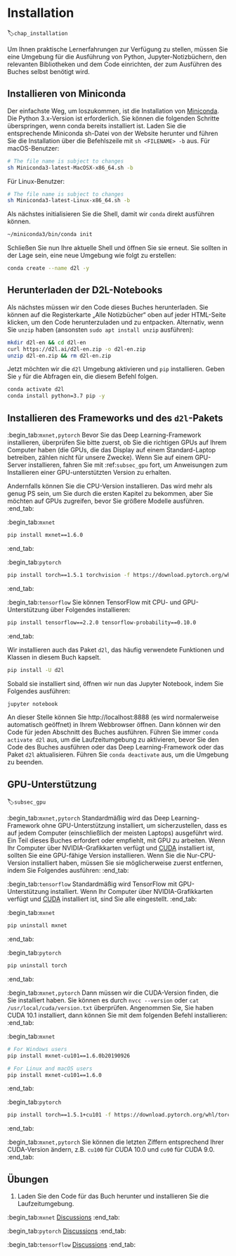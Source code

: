 # Installation
:label:`chap_installation`

Um Ihnen praktische Lernerfahrungen zur Verfügung zu stellen, müssen Sie eine Umgebung für die Ausführung von Python, Jupyter-Notizbüchern, den relevanten Bibliotheken und dem Code einrichten, der zum Ausführen des Buches selbst benötigt wird.

## Installieren von Miniconda

Der einfachste Weg, um loszukommen, ist die Installation von [Miniconda](https://conda.io/en/latest/miniconda.html). Die Python 3.x-Version ist erforderlich. Sie können die folgenden Schritte überspringen, wenn conda bereits installiert ist. Laden Sie die entsprechende Miniconda sh-Datei von der Website herunter und führen Sie die Installation über die Befehlszeile mit `sh <FILENAME> -b` aus. Für macOS-Benutzer:

```bash
# The file name is subject to changes
sh Miniconda3-latest-MacOSX-x86_64.sh -b
```

Für Linux-Benutzer:

```bash
# The file name is subject to changes
sh Miniconda3-latest-Linux-x86_64.sh -b
```

Als nächstes initialisieren Sie die Shell, damit wir `conda` direkt ausführen können.

```bash
~/miniconda3/bin/conda init
```

Schließen Sie nun Ihre aktuelle Shell und öffnen Sie sie erneut. Sie sollten in der Lage sein, eine neue Umgebung wie folgt zu erstellen:

```bash
conda create --name d2l -y
```

## Herunterladen der D2L-Notebooks

Als nächstes müssen wir den Code dieses Buches herunterladen. Sie können auf die Registerkarte „Alle Notizbücher“ oben auf jeder HTML-Seite klicken, um den Code herunterzuladen und zu entpacken. Alternativ, wenn Sie `unzip` haben (ansonsten `sudo apt install unzip` ausführen):

```bash
mkdir d2l-en && cd d2l-en
curl https://d2l.ai/d2l-en.zip -o d2l-en.zip
unzip d2l-en.zip && rm d2l-en.zip
```

Jetzt möchten wir die `d2l` Umgebung aktivieren und `pip` installieren. Geben Sie `y` für die Abfragen ein, die diesem Befehl folgen.

```bash
conda activate d2l
conda install python=3.7 pip -y
```

## Installieren des Frameworks und des `d2l`-Pakets

:begin_tab:`mxnet,pytorch`
Bevor Sie das Deep Learning-Framework installieren, überprüfen Sie bitte zuerst, ob Sie die richtigen GPUs auf Ihrem Computer haben (die GPUs, die das Display auf einem Standard-Laptop betreiben, zählen nicht für unsere Zwecke). Wenn Sie auf einem GPU-Server installieren, fahren Sie mit :ref:`subsec_gpu` fort, um Anweisungen zum Installieren einer GPU-unterstützten Version zu erhalten.

Andernfalls können Sie die CPU-Version installieren. Das wird mehr als genug PS sein, um Sie durch die ersten Kapitel zu bekommen, aber Sie möchten auf GPUs zugreifen, bevor Sie größere Modelle ausführen.
:end_tab:

:begin_tab:`mxnet`
```bash
pip install mxnet==1.6.0
```
:end_tab:

:begin_tab:`pytorch`
```bash
pip install torch==1.5.1 torchvision -f https://download.pytorch.org/whl/torch_stable.html
```
:end_tab:

:begin_tab:`tensorflow`
Sie können TensorFlow mit CPU- und GPU-Unterstützung über Folgendes installieren:

```bash
pip install tensorflow==2.2.0 tensorflow-probability==0.10.0
```
:end_tab:

Wir installieren auch das Paket `d2l`, das häufig verwendete Funktionen und Klassen in diesem Buch kapselt.

```bash
pip install -U d2l
```

Sobald sie installiert sind, öffnen wir nun das Jupyter Notebook, indem Sie Folgendes ausführen:

```bash
jupyter notebook
```

An dieser Stelle können Sie http://localhost:8888 (es wird normalerweise automatisch geöffnet) in Ihrem Webbrowser öffnen. Dann können wir den Code für jeden Abschnitt des Buches ausführen. Führen Sie immer `conda activate d2l` aus, um die Laufzeitumgebung zu aktivieren, bevor Sie den Code des Buches ausführen oder das Deep Learning-Framework oder das Paket `d2l` aktualisieren. Führen Sie `conda deactivate` aus, um die Umgebung zu beenden.

## GPU-Unterstützung
:label:`subsec_gpu`

:begin_tab:`mxnet,pytorch`
Standardmäßig wird das Deep Learning-Framework ohne GPU-Unterstützung installiert, um sicherzustellen, dass es auf jedem Computer (einschließlich der meisten Laptops) ausgeführt wird. Ein Teil dieses Buches erfordert oder empfiehlt, mit GPU zu arbeiten. Wenn Ihr Computer über NVIDIA-Grafikkarten verfügt und [CUDA](https://developer.nvidia.com/cuda-downloads) installiert ist, sollten Sie eine GPU-fähige Version installieren. Wenn Sie die Nur-CPU-Version installiert haben, müssen Sie sie möglicherweise zuerst entfernen, indem Sie Folgendes ausführen:
:end_tab:

:begin_tab:`tensorflow`
Standardmäßig wird TensorFlow mit GPU-Unterstützung installiert. Wenn Ihr Computer über NVIDIA-Grafikkarten verfügt und [CUDA](https://developer.nvidia.com/cuda-downloads) installiert ist, sind Sie alle eingestellt.
:end_tab:

:begin_tab:`mxnet`
```bash
pip uninstall mxnet
```
:end_tab:

:begin_tab:`pytorch`
```bash
pip uninstall torch
```
:end_tab:

:begin_tab:`mxnet,pytorch`
Dann müssen wir die CUDA-Version finden, die Sie installiert haben. Sie können es durch `nvcc --version` oder `cat /usr/local/cuda/version.txt` überprüfen. Angenommen Sie, Sie haben CUDA 10.1 installiert, dann können Sie mit dem folgenden Befehl installieren:
:end_tab:

:begin_tab:`mxnet`
```bash
# For Windows users
pip install mxnet-cu101==1.6.0b20190926

# For Linux and macOS users
pip install mxnet-cu101==1.6.0
```
:end_tab:

:begin_tab:`pytorch`
```bash
pip install torch==1.5.1+cu101 -f https://download.pytorch.org/whl/torch_stable.html
```
:end_tab:

:begin_tab:`mxnet,pytorch`
Sie können die letzten Ziffern entsprechend Ihrer CUDA-Version ändern, z.B. `cu100` für CUDA 10.0 und `cu90` für CUDA 9.0.
:end_tab:

## Übungen

1. Laden Sie den Code für das Buch herunter und installieren Sie die Laufzeitumgebung.

:begin_tab:`mxnet`
[Discussions](https://discuss.d2l.ai/t/23)
:end_tab:

:begin_tab:`pytorch`
[Discussions](https://discuss.d2l.ai/t/24)
:end_tab:

:begin_tab:`tensorflow`
[Discussions](https://discuss.d2l.ai/t/436)
:end_tab:
